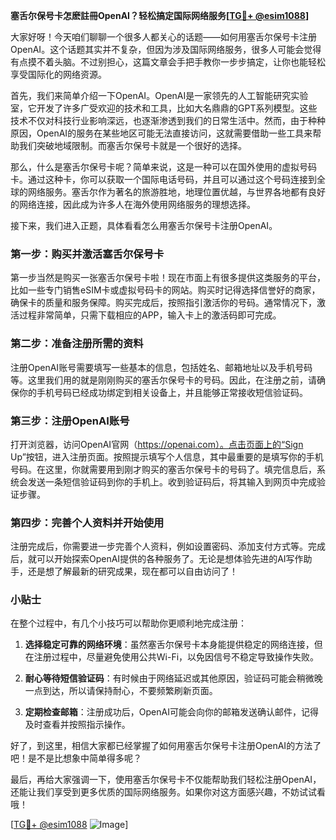 **塞舌尔保号卡怎麽註冊OpenAI？轻松搞定国际网络服务[[TG💪+ @esim1088](https://t.me/s/esim1088)]**

大家好呀！今天咱们聊聊一个很多人都关心的话题——如何用塞舌尔保号卡注册OpenAI。这个话题其实并不复杂，但因为涉及国际网络服务，很多人可能会觉得有点摸不着头脑。不过别担心，这篇文章会手把手教你一步步搞定，让你也能轻松享受国际化的网络资源。

首先，我们来简单介绍一下OpenAI。OpenAI是一家领先的人工智能研究实验室，它开发了许多广受欢迎的技术和工具，比如大名鼎鼎的GPT系列模型。这些技术不仅对科技行业影响深远，也逐渐渗透到我们的日常生活中。然而，由于种种原因，OpenAI的服务在某些地区可能无法直接访问，这就需要借助一些工具来帮助我们突破地域限制。而塞舌尔保号卡就是一个很好的选择。

那么，什么是塞舌尔保号卡呢？简单来说，这是一种可以在国外使用的虚拟号码卡。通过这种卡，你可以获取一个国际电话号码，并且可以通过这个号码连接到全球的网络服务。塞舌尔作为著名的旅游胜地，地理位置优越，与世界各地都有良好的网络连接，因此成为许多人在海外使用网络服务的理想选择。

接下来，我们进入正题，具体看看怎么用塞舌尔保号卡注册OpenAI。

### 第一步：购买并激活塞舌尔保号卡

第一步当然是购买一张塞舌尔保号卡啦！现在市面上有很多提供这类服务的平台，比如一些专门销售eSIM卡或虚拟号码卡的网站。购买时记得选择信誉好的商家，确保卡的质量和服务保障。购买完成后，按照指引激活你的号码。通常情况下，激活过程非常简单，只需下载相应的APP，输入卡上的激活码即可完成。

### 第二步：准备注册所需的资料

注册OpenAI账号需要填写一些基本的信息，包括姓名、邮箱地址以及手机号码等。这里我们用的就是刚刚购买的塞舌尔保号卡的号码。因此，在注册之前，请确保你的手机号码已经成功绑定到相关设备上，并且能够正常接收短信验证码。

### 第三步：注册OpenAI账号

打开浏览器，访问OpenAI官网（https://openai.com）。点击页面上的“Sign Up”按钮，进入注册页面。按照提示填写个人信息，其中最重要的是填写你的手机号码。在这里，你就需要用到刚才购买的塞舌尔保号卡的号码了。填完信息后，系统会发送一条短信验证码到你的手机上。收到验证码后，将其输入到网页中完成验证步骤。

### 第四步：完善个人资料并开始使用

注册完成后，你需要进一步完善个人资料，例如设置密码、添加支付方式等。完成后，就可以开始探索OpenAI提供的各种服务了。无论是想体验先进的AI写作助手，还是想了解最新的研究成果，现在都可以自由访问了！

### 小贴士

在整个过程中，有几个小技巧可以帮助你更顺利地完成注册：

1. **选择稳定可靠的网络环境**：虽然塞舌尔保号卡本身能提供稳定的网络连接，但在注册过程中，尽量避免使用公共Wi-Fi，以免因信号不稳定导致操作失败。
   
2. **耐心等待短信验证码**：有时候由于网络延迟或其他原因，验证码可能会稍微晚一点到达，所以请保持耐心，不要频繁刷新页面。

3. **定期检查邮箱**：注册成功后，OpenAI可能会向你的邮箱发送确认邮件，记得及时查看并按照指示操作。

好了，到这里，相信大家都已经掌握了如何用塞舌尔保号卡注册OpenAI的方法了吧！是不是比想象中简单得多呢？

最后，再给大家强调一下，使用塞舌尔保号卡不仅能帮助我们轻松注册OpenAI，还能让我们享受到更多优质的国际网络服务。如果你对这方面感兴趣，不妨试试看哦！

[[TG💪+ @esim1088](https://t.me/s/esim1088) ![Image](https://i.postimg.cc/4NQfJmqS/Snipaste-2025-05-13-00-14-12.png)]